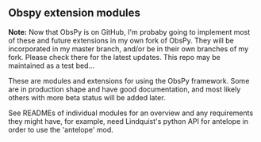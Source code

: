 ## Obspy extension modules

**Note:** Now that ObsPy is on GitHub, I'm probaby going to implement most of these and future extensions in my own fork of ObsPy. They will be incorporated in my master branch, and/or be in their own branches of my fork. Please check there for the latest updates. This repo may be maintained as a test bed... 

These are modules and extensions for using the ObsPy framework. Some are in production shape and have good documentation, and most likely others with more beta status will be added later.

See READMEs of individual modules for an overview and any requirements they might have, for example, need Lindquist's python API for antelope in order to use the 'antelope' mod.

